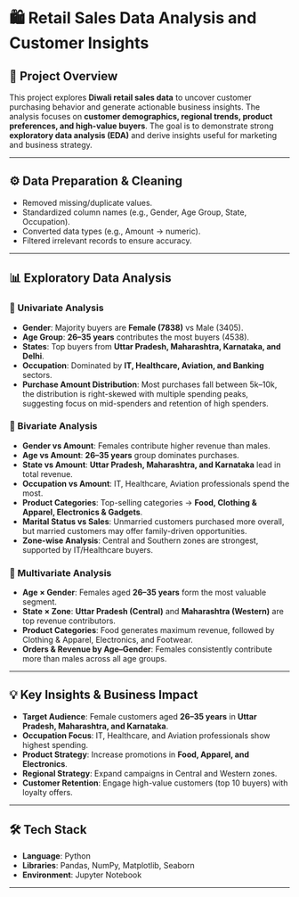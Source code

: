 # 🛍️ Retail Sales Data Analysis and Customer Insights

## 📌 Project Overview
This project explores **Diwali retail sales data** to uncover customer purchasing behavior and generate actionable business insights. The analysis focuses on **customer demographics, regional trends, product preferences, and high-value buyers**. The goal is to demonstrate strong **exploratory data analysis (EDA)** and derive insights useful for marketing and business strategy.

---

## ⚙️ Data Preparation & Cleaning
- Removed missing/duplicate values.
- Standardized column names (e.g., Gender, Age Group, State, Occupation).
- Converted data types (e.g., Amount → numeric).
- Filtered irrelevant records to ensure accuracy.

---

## 📊 Exploratory Data Analysis

### 🔹 Univariate Analysis
- **Gender**: Majority buyers are **Female (7838)** vs Male (3405).
- **Age Group**: **26–35 years** contributes the most buyers (4538).
- **States**: Top buyers from **Uttar Pradesh, Maharashtra, Karnataka, and Delhi**.
- **Occupation**: Dominated by **IT, Healthcare, Aviation, and Banking** sectors.
- **Purchase Amount Distribution**: Most purchases fall between 5k–10k, the distribution is right-skewed with multiple spending peaks, suggesting focus on mid-spenders and retention of high spenders.

### 🔹 Bivariate Analysis
- **Gender vs Amount**: Females contribute higher revenue than males.
- **Age vs Amount**: **26–35 years** group dominates purchases.
- **State vs Amount**: **Uttar Pradesh, Maharashtra, and Karnataka** lead in total revenue.
- **Occupation vs Amount**: IT, Healthcare, Aviation professionals spend the most.
- **Product Categories**: Top-selling categories → **Food, Clothing & Apparel, Electronics & Gadgets**.
- **Marital Status vs Sales**: Unmarried customers purchased more overall, but married customers may offer family-driven opportunities.
- **Zone-wise Analysis**: Central and Southern zones are strongest, supported by IT/Healthcare buyers.

### 🔹 Multivariate Analysis
- **Age × Gender**: Females aged **26–35 years** form the most valuable segment.
- **State × Zone**: **Uttar Pradesh (Central)** and **Maharashtra (Western)** are top revenue contributors.
- **Product Categories**: Food generates maximum revenue, followed by Clothing & Apparel, Electronics, and Footwear.
- **Orders & Revenue by Age–Gender**: Females consistently contribute more than males across all age groups.

---

## 💡 Key Insights & Business Impact
- **Target Audience**: Female customers aged **26–35 years** in **Uttar Pradesh, Maharashtra, and Karnataka**.
- **Occupation Focus**: IT, Healthcare, and Aviation professionals show highest spending.
- **Product Strategy**: Increase promotions in **Food, Apparel, and Electronics**.
- **Regional Strategy**: Expand campaigns in Central and Western zones.
- **Customer Retention**: Engage high-value customers (top 10 buyers) with loyalty offers.

---

## 🛠️ Tech Stack
- **Language**: Python
- **Libraries**: Pandas, NumPy, Matplotlib, Seaborn
- **Environment**: Jupyter Notebook

---


